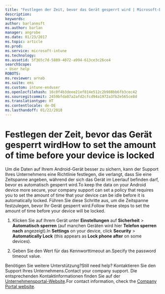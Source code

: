```yaml
---
title: "Festlegen der Zeit, bevor das Gerät gesperrt wird | Microsoft-Dokumentation"
description: 
keywords: 
author: barlanmsft
ms.author: barlan
manager: angrobe
ms.date: 01/23/2017
ms.topic: article
ms.prod: 
ms.service: microsoft-intune
ms.technology: 
ms.assetid: 5f365c7d-5889-4072-a994-613ce3c26ce4
searchScope:
- User help
ROBOTS: 
ms.reviewer: arnab
ms.suite: ems
ms.custom: intune-enduser
ms.openlocfilehash: 16c0f4b3deee21ef814e512c2b988bb6fb3cec42
ms.sourcegitcommit: 2459bfda07a2afd2cfcd94a1972a3fb2e565ce8d
ms.translationtype: HT
ms.contentlocale: de-DE
ms.lasthandoff: 01/22/2018
---
```

# <a name="how-to-set-the-amount-of-time-before-your-device-is-locked"></a><span data-ttu-id="a6f4b-102">Festlegen der Zeit, bevor das Gerät gesperrt wird</span><span class="sxs-lookup"><span data-stu-id="a6f4b-102">How to set the amount of time before your device is locked</span></span>

<span data-ttu-id="a6f4b-103">Um die Daten auf Ihrem Android-Gerät besser zu sichern, kann der Support Ihres Unternehmens eine Richtlinie festlegen, die verlangt, dass Sie eine Zeitspanne angeben, während der sich das Gerät im Leerlauf befinden darf, bevor es automatisch gesperrt wird.</span><span class="sxs-lookup"><span data-stu-id="a6f4b-103">To keep the data on your Android device more secure, your company support can set a policy that requires you to set the amount of time that your device can be idle before it is automatically locked.</span></span> <span data-ttu-id="a6f4b-104">Führen Sie diese Schritte aus, um die Zeitspanne festzulegen, bevor Ihr Gerät gesperrt wird.</span><span class="sxs-lookup"><span data-stu-id="a6f4b-104">Follow these steps to set the amount of time before your device will be locked.</span></span>

1.  <span data-ttu-id="a6f4b-105">Klicken Sie auf Ihrem Gerät unter **Einstellungen** auf **Sicherheit** &gt; **Automatisch sperren** (auf manchen Geräten wird hier **Telefon sperren nach** angezeigt).</span><span class="sxs-lookup"><span data-stu-id="a6f4b-105">In **Settings** on your device, click **Security** &gt; **Automatically Lock** (this appears as **Lock phone after** on some devices).</span></span>

2.  <span data-ttu-id="a6f4b-106">Geben Sie den Wert für das Kennworttimeout an.</span><span class="sxs-lookup"><span data-stu-id="a6f4b-106">Specify the password timeout value.</span></span>

<span data-ttu-id="a6f4b-107">Benötigen Sie weitere Unterstützung?</span><span class="sxs-lookup"><span data-stu-id="a6f4b-107">Still need help?</span></span> <span data-ttu-id="a6f4b-108">Kontaktieren Sie den Support Ihres Unternehmens.</span><span class="sxs-lookup"><span data-stu-id="a6f4b-108">Contact your company support.</span></span> <span data-ttu-id="a6f4b-109">Die entsprechenden Kontaktinformationen finden Sie auf der [Unternehmensportal-Website](https://portal.manage.microsoft.com#HelpDeskDialog).</span><span class="sxs-lookup"><span data-stu-id="a6f4b-109">For contact information, check the [Company Portal website](https://portal.manage.microsoft.com#HelpDeskDialog).</span></span>
